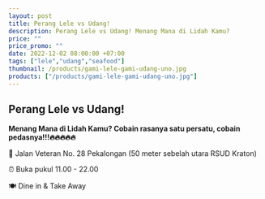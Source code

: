 ```yaml
---
layout: post
title: Perang Lele vs Udang!
description: Perang Lele vs Udang! Menang Mana di Lidah Kamu?
price: ""
price_promo: ""
date: 2022-12-02 08:00:00 +07:00
tags: ["lele","udang","seafood"]
thumbnail: /products/gami-lele-gami-udang-uno.jpg
products: ["/products/gami-lele-gami-udang-uno.jpg"]
---
```


## Perang Lele vs Udang! ##

**Menang Mana di Lidah Kamu? Cobain rasanya satu persatu, cobain pedasnya!!!🔥🔥🔥🔥🔥**

📍 Jalan Veteran No. 28 Pekalongan (50 meter sebelah utara RSUD Kraton)

⏰ Buka pukul 11.00 - 22.00

🍽 Dine in & Take Away
